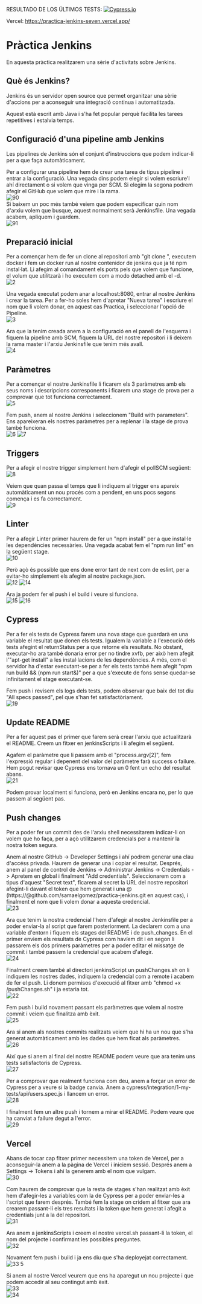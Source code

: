 <!---Start place for the badge -->
RESULTADO DE LOS ÚLTIMOS TESTS: [![Cypress.io](https://img.shields.io/badge/tested%20with-Cypress-04C38E.svg)](https://www.cypress.io/)
<!---End place for the badge -->

Vercel: https://practica-jenkins-seven.vercel.app/
  
# Pràctica Jenkins  
En aquesta pràctica realitzarem una sèrie d'activitats sobre Jenkins.  

## Què és Jenkins?
Jenkins és un servidor open source que permet organitzar una sèrie d'accions per a aconseguir una integració continua i automatitzada.  
  
Aquest està escrit amb Java i s'ha fet popular perquè facilita les tarees repetitives i estalvia temps.  
  
## Configuració d'una pipeline amb Jenkins  
Les pipelines de Jenkins són el conjunt d'instruccions que podem indicar-li per a que faça automàticament.  
  
Per a configurar una pipeline hem de crear una tarea de tipus pipeline i entrar a la configuració. Una vegada dins podem elegir si volem escriure'l ahí directament o si volem que vinga per SCM. Si elegim la segona podrem afegir el GitHub que volem que mire i la rama.  
![90](https://user-images.githubusercontent.com/61690297/151938314-08bb7bad-e1dd-4385-ae60-86f8ab63becc.jpg)  
Si baixem un poc més també veiem que podem especificar quin nom d'arxiu volem que busque, aquest normalment serà Jenkinsfile. Una vegada acabem, apliquem i guardem.  
![91](https://user-images.githubusercontent.com/61690297/151938462-64df27f1-cf64-41d2-8975-f9ad29f3c3ad.jpg)  
  
## Preparació inicial
Per a començar hem de fer un clone al repositori amb "git clone <url>", executem docker i fem un docker run al nostre contenidor de jenkins que ja té npm instal·lat. Li afegim al comandament els ports pels que volem que funcione, el volum que utilitzarà i ho executem com a modo detached amb el -d.  
![2](https://user-images.githubusercontent.com/61690297/151975504-2ba730ad-62eb-435b-b16b-5dc0a6759694.jpg)  
  
Una vegada executat podem anar a localhost:8080, entrar al nostre Jenkins i crear la tarea. Per a fer-ho soles hem d'apretar "Nueva tarea" i escriure el nom que li volem donar, en aquest cas Practica, i seleccionar l'opció de Pipeline.  
![3](https://user-images.githubusercontent.com/61690297/151975694-908cb959-50a5-404a-80d9-c05d7671e351.jpg)  
  
Ara que la tenim creada anem a la configuració en el panell de l'esquerra i fiquem la pipeline amb SCM, fiquem la URL del nostre repositori i li deixem la rama master i l'arxiu Jenkinsfile que tenim més avall.  
![4](https://user-images.githubusercontent.com/61690297/151976020-ffc8a106-6292-4eab-bc48-bd00fc12a5eb.jpg)  
  
## Paràmetres  
Per a començar el nostre Jenkinsfile li ficarem els 3 paràmetres amb els seus noms i descripcions corresponents i ficarem una stage de prova per a comprovar que tot funciona correctament.  
![5](https://user-images.githubusercontent.com/61690297/151976381-7399c52e-a685-476e-87ae-fca7b60e1b24.jpg)  
  
Fem push, anem al nostre Jenkins i seleccionem "Build with parameters". Ens apareixeran els nostres paràmetres per a replenar i la stage de prova també funciona.  
![6](https://user-images.githubusercontent.com/61690297/151976586-6d293510-1a17-4ea0-acc4-607d37f0c122.jpg)
![7](https://user-images.githubusercontent.com/61690297/151976596-76b1657a-fe2d-4fb8-bf4a-9bcd8b436109.jpg)  
  
## Triggers  
Per a afegir el nostre trigger simplement hem d'afegir el pollSCM següent:  
![8](https://user-images.githubusercontent.com/61690297/151976748-945859ae-a3b8-45d6-b689-58a8476c708f.jpg)  
  
Veiem que quan passa el temps que li indiquem al trigger ens apareix automàticament un nou procés com a pendent, en uns pocs segons comença i es fa correctament.  
![9](https://user-images.githubusercontent.com/61690297/151976997-f6daa311-7692-4627-b8ec-2658f43fc004.jpg)  
  
## Linter  
Per a afegir Linter primer haurem de fer un "npm install" per a que instal·le les dependències necessàries. Una vegada acabat fem el "npm run lint" en la següent stage.  
![10](https://user-images.githubusercontent.com/61690297/151977516-d4836432-7072-404d-955b-adf166021dc0.jpg)  
  
Però açò és possible que ens done error tant de next com de eslint, per a evitar-ho simplement els afegim al nostre package.json.  
![12](https://user-images.githubusercontent.com/61690297/151995248-418e620d-ac88-4748-b86b-41cef3e2753d.jpg)
![14](https://user-images.githubusercontent.com/61690297/151995272-5d6d1a19-1f33-479b-b479-deaf085cac3d.jpg)  
  
Ara ja podem fer el push i el build i veure si funciona.  
![15](https://user-images.githubusercontent.com/61690297/151995501-5e24f171-3b2a-4d2d-97e2-4993758c64ae.jpg)
![16](https://user-images.githubusercontent.com/61690297/151995532-c3d0af0b-fe96-4135-9811-c5b1aa120d16.jpg)  
  
## Cypress  
Per a fer els tests de Cypress farem una nova stage que guardarà en una variable el resultat que donen els tests. Igualem la variable a l'execució dels tests afegint el returnStatus per a que retorne els resultats. No obstant, executar-ho ara també donaria error per no tindre xvfb, per això hem afegit l'"apt-get install" a les instal·lacions de les dependències. A més, com el servidor ha d'estar executant-se per a fer els tests també hem afegit "npm run build && (npm run start&)" per a que s'execute de fons sense quedar-se infinitament el stage executant-se.  
  
Fem push i revisem els logs dels tests, podem observar que baix del tot diu "All specs passed", pel que s'han fet satisfactòriament.  
![19](https://user-images.githubusercontent.com/61690297/151998147-12f3d11e-0ba4-4b15-ab96-f03932e93e6e.jpg)  
  
## Update README  
Per a fer aquest pas el primer que farem serà crear l'arxiu que actualitzarà el README. Creem un fitxer en jenkinsScripts i li afegim el següent.  
  
Agafem el paràmetre que li passem amb el "process.argv[2]", fem l'expressió regular i depenent del valor del paràmetre farà success o failure. Hem pogut revisar que Cypress ens tornava un 0 fent un echo del resultat abans.  
![21](https://user-images.githubusercontent.com/61690297/151999384-477a15f2-61fc-43fe-a52b-310c92d80ca1.jpg)  
  
Podem provar localment si funciona, però en Jenkins encara no, per lo que passem al següent pas.  
  
## Push changes  
Per a poder fer un commit des de l'arxiu shell necessitarem indicar-li on volem que ho faça, per a açò utilitzarem credencials per a mantenir la nostra token segura.  
  
Anem al nostre GitHub -> Developer Settings i ahí podrem generar una clau d'accéss privada. Haurem de generar una i copiar el resultat. Després, anem al panel de control de Jenkins -> Administrar Jenkins -> Credentials -> Apretem en global i finalment "Add credentials". Seleccionarem com a tipus d'aquest "Secret text", ficarem al secret la URL del nostre repositori afegint-li davant el token que hem generat i una @ (https://<token>@github.com/samaelgomez/practica-jenkins.git en aquest cas), i finalment el nom que li volem donar a aquesta credencial.  
![23](https://user-images.githubusercontent.com/61690297/152000831-45fd4d27-64d6-43d5-9cb6-a87da932ea22.jpg)  

Ara que tenim la nostra credencial l'hem d'afegir al nostre Jenkinsfile per a poder enviar-la al script que farem posteriorment. La declarem com a una variable d'entorn i fiquem els stages del README i de push_changes. En el primer enviem els resultats de Cypress com havíem dit i en segon li passarem els dos primers paràmetres per a poder editar el missatge de commit i també passem la credencial que acabem d'afegir.  
![24](https://user-images.githubusercontent.com/61690297/152001349-a8b5d9ad-94ed-4387-9d97-cf63f1584cf2.jpg)  
  
Finalment creem també al directori jenkinsScript un pushChanges.sh on li indiquem les nostres dades, indiquem la credencial com a remote i acabem de fer el push. Li donem permisos d'execució al fitxer amb "chmod +x <path>/pushChanges.sh" i ja estaria tot.  
![22](https://user-images.githubusercontent.com/61690297/152001996-f34ba267-77fc-4849-9602-e6b67a655b43.jpg)  
  
Fem push i build novament passant els paràmetres que volem al nostre commit i veiem que finalitza amb èxit.  
![25](https://user-images.githubusercontent.com/61690297/152002243-fa10a4a5-d1b1-491e-b298-5f23e53edfcb.jpg)  
  
Ara si anem als nostres commits realitzats veiem que hi ha un nou que s'ha generat automàticament amb les dades que hem ficat als paràmetres.  
![26](https://user-images.githubusercontent.com/61690297/152002377-088a0f14-02cc-4895-92ef-47b98966ac09.jpg)  
  
Així que si anem al final del nostre README podem veure que ara tenim uns tests satisfactoris de Cypress.  
![27](https://user-images.githubusercontent.com/61690297/152002677-3a033750-e6ac-4601-856d-fbf2aa811cba.jpg)  
  
Per a comprovar que realment funciona com deu, anem a forçar un error de Cypress per a veure si la badge canvia. Anem a cypress/integration/1-my-tests/api/users.spec.js i llancem un error.  
![28](https://user-images.githubusercontent.com/61690297/152003029-56454f90-5429-4264-a772-8c5ea0e4f515.jpg)  
  
I finalment fem un altre push i tornem a mirar el README. Podem veure que ha canviat a failure degut a l'error.  
![29](https://user-images.githubusercontent.com/61690297/152003596-a96194df-a96e-461c-884c-e0bb33505f30.jpg)  
  
## Vercel  
Abans de tocar cap fitxer primer necessitem una token de Vercel, per a aconseguir-la anem a la pàgina de Vercel i iniciem sessió. Després anem a Settings -> Tokens i ahí la generem amb el nom que vulgam.  
![30](https://user-images.githubusercontent.com/61690297/152022357-500d2ea4-db08-4861-b3da-066b0cba3af5.jpg)  
  
Com haurem de comprovar que la resta de stages s'han realitzat amb èxit hem d'afegir-les a variables com la de Cypress per a poder enviar-les a l'script que farem després. També fem la stage on cridem al fitxer que ara crearem passant-li els tres resultats i la token que hem generat i afegit a credentials junt a la del repositori.  
![31](https://user-images.githubusercontent.com/61690297/152022772-e96cbce9-4246-495c-bc5e-6b087d409e41.jpg)  
  
Ara anem a jenkinsScripts i creem el nostre vercel.sh passant-li la token, el nom del projecte i confirmant les possibles preguntes.  
![32](https://user-images.githubusercontent.com/61690297/152023026-d7dfad87-823f-4565-9151-4742c041e4c3.jpg)  
  
Novament fem push i build i ja ens diu que s'ha deployejat correctament.  
![33 5](https://user-images.githubusercontent.com/61690297/152023428-64153100-b0c6-4cd8-b340-e019576a60f3.jpg)  
  
Si anem al nostre Vercel veurem que ens ha aparegut un nou projecte i que podem accedir al seu contingut amb èxit.  
![33](https://user-images.githubusercontent.com/61690297/152023651-89337e18-cdd4-4056-837c-b28a74291e82.jpg)  
![34](https://user-images.githubusercontent.com/61690297/152023762-866e0a8e-a242-41ab-9bb7-bb97752f9a4a.jpg)
